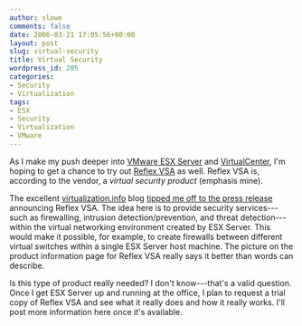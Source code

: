 ```yaml
---
author: slowe
comments: false
date: 2006-03-21 17:05:56+00:00
layout: post
slug: virtual-security
title: Virtual Security
wordpress_id: 205
categories:
- Security
- Virtualization
tags:
- ESX
- Security
- Virtualization
- VMware
---
```


As I make my push deeper into [VMware ESX Server](http://www.vmware.com/products/esx/) and [VirtualCenter](http://www.vmware.com/products/vc/), I'm hoping to get a chance to try out [Reflex VSA](http://www.reflexsecurity.com/products/reflexvsa.php) as well. Reflex VSA is, according to the vendor, a _virtual security product_ (emphasis mine).

The excellent [virtualization.info](http://www.virtualization.info/) blog [tipped me off to the press release](http://www.virtualization.info/2006/03/reflex-security-blazes-new-trail-with.html) announcing Reflex VSA. The idea here is to provide security services---such as firewalling, intrusion detection/prevention, and threat detection---within the virtual networking environment created by ESX Server. This would make it possible, for example, to create firewalls between different virtual switches within a single ESX Server host machine. The picture on the product information page for Reflex VSA really says it better than words can describe.

Is this type of product really needed? I don't know---that's a valid question. Once I get ESX Server up and running at the office, I plan to request a trial copy of Reflex VSA and see what it really does and how it really works. I'll post more information here once it's available.
